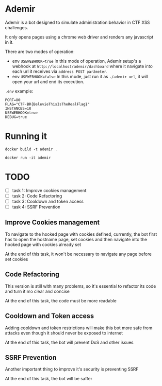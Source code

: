 # Ademir
Ademir is a bot designed to simulate administration behavior in CTF XSS challenges.

It only opens pages using a chrome web driver and renders any javascript in it.

There are two modes of operation:

* env `USEWEBHOOK=true`
    In this mode of operation, Ademir setup's a webhook at `http://localhost/ademir/dashboard` where it navigate into each url it receives via `address POST parâmeter`.
* env `USEWEBHOOK=false`
    In this mode, just run it as `./ademir url`, it will open your url and end its execution.

`.env` example:

```
PORT=80
FLAG="CTF-BR{BelevieThisIsTheRealFlag}"
INSTANCES=10
USEWEBHOOK=true
DEBUG=true
```

# Running it
`docker build -t ademir .`

`docker run -it ademir`

# TODO
- [ ] task 1: Improve cookies management
- [ ] task 2: Code Refactoring
- [ ] task 3: Cooldown and token access
- [ ] task 4: SSRF Prevention

## Improve Cookies management
To navigate to the hooked page with cookies defined, currently, the bot first has to open the hostname page, set cookies and then navigate into the hooked page with cookies already set

At the end of this task, it won't be necessary to navigate any page before set cookies
## Code Refactoring
This version is still with many problems, so it's essential to refactor its code and turn it mo clear and concise

At the end of this task, the code must be more readable
## Cooldown and Token access
Adding cooldown and token restrictions will make this bot more safe from attacks even though it should never be exposed to internet

At the end of this task, the bot will prevent DoS and other issues
## SSRF Prevention
Another important thing to improve it's security is preventing SSRF

At the end of this task, the bot will be saffer
